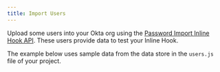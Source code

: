 ```yaml
---
title: Import Users
---
```


Upload some users into your Okta org using the [Password Import Inline Hook API](/docs/reference/api/users/#create-user-with-password-import-inline-hook). These users provide data to test your Inline Hook.

The example below uses sample data from the data store in the `users.js` file of your project.

<StackSnippet snippet="password-import-api"/>

<NextSectionLink/>